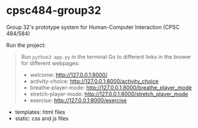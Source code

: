 # cpsc484-group32
Group 32's prototype system for Human-Computer Interaction (CPSC 484/584)

Run the project: 
> Run `python3 app.py` in the terminal
> Go to different links in the brower for different webpages:
> - welcome: http://127.0.0.1:8000/
> - activity-choice: http://127.0.0.1:8000/activity_choice
> - breathe-player-mode: http://127.0.0.1:8000/breathe_player_mode
> - stretch-player-mode: http://127.0.0.1:8000/stretch_player_mode
> - exercise: http://127.0.0.1:8000/exercise

- templates: html files
- static: css and js files
